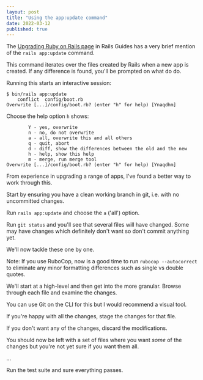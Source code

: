 ```yaml
---
layout: post
title: "Using the app:update command"
date: 2022-03-12
published: true
---
```


The [Upgrading Ruby on Rails page](https://guides.rubyonrails.org/upgrading_ruby_on_rails.html) in Rails Guides has a very brief mention of the `rails app:update` command.

This command iterates over the files created by Rails when a new app is created. If any difference is found, you'll be prompted on what do do.

Running this starts an interactive session:

```
$ bin/rails app:update
    conflict  config/boot.rb
Overwrite [...]/config/boot.rb? (enter "h" for help) [Ynaqdhm]
```

Choose the help option `h` shows:

```
        Y - yes, overwrite
        n - no, do not overwrite
        a - all, overwrite this and all others
        q - quit, abort
        d - diff, show the differences between the old and the new
        h - help, show this help
        m - merge, run merge tool
Overwrite [...]/config/boot.rb? (enter "h" for help) [Ynaqdhm]
```

From experience in upgrading a range of apps, I've found a better way to work through this.

Start by ensuring you have a clean working branch in git, i.e. with no uncommitted changes.

Run `rails app:update` and choose the `a` ('all') option.

Run `git status` and you'll see that several files will have changed. Some may have changes which definitely don't want so don't commit anything yet.

We'll now tackle these one by one.

Note: If you use RuboCop, now is a good time to run `rubocop --autocorrect` to eliminate any minor formatting differences such as single vs double quotes.

We'll start at a high-level and then get into the more granular. Browse through each file and examine the changes.

You can use Git on the CLI for this but I would recommend a visual tool.

If you're happy with all the changes, stage the changes for that file.

If you don't want any of the changes, discard the modifications.

You should now be left with a set of files where you want _some_ of the changes but you're not yet sure if you want them all.

...

Run the test suite and sure everything passes.
